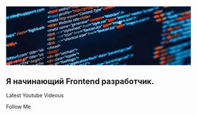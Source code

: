![Header](https://github.com/mutaev/mutaev/blob/main/assets/back.gif)


## Я начинающий Frontend разработчик.


Latest Youtube Videous

Follow Me